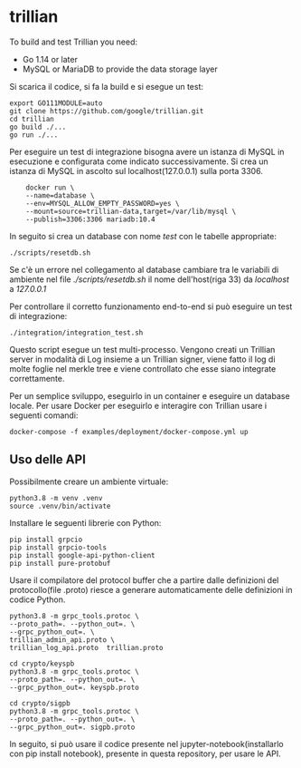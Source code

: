 # trillian
To build and test Trillian you need:
- Go 1.14 or later
- MySQL or MariaDB to provide the data storage layer

Si scarica il codice, si fa la build e si esegue un test:
```
export GO111MODULE=auto
git clone https://github.com/google/trillian.git
cd trillian
go build ./...
go run ./...
```
Per eseguire un test di integrazione bisogna avere un istanza di MySQL in esecuzione e configurata come indicato successivamente.
Si crea un istanza di MySQL in ascolto sul localhost(127.0.0.1) sulla porta 3306.
```
    docker run \
    --name=database \
    --env=MYSQL_ALLOW_EMPTY_PASSWORD=yes \
    --mount=source=trillian-data,target=/var/lib/mysql \
    --publish=3306:3306 mariadb:10.4
```

In seguito si crea un database con nome *test* con le tabelle appropriate:
```
./scripts/resetdb.sh
```
Se c'è un errore nel collegamento al database cambiare tra le variabili di ambiente nel file *./scripts/resetdb.sh* il nome dell'host(riga 33) da *localhost* a *127.0.0.1*

Per controllare il corretto funzionamento end-to-end si può eseguire un test di integrazione:
```
./integration/integration_test.sh
```
Questo script esegue un test multi-processo. Vengono creati un Trillian server in modalità di Log insieme a un Trillian signer, viene fatto il log di molte foglie nel merkle tree e viene controllato che esse siano integrate correttamente.


Per un semplice sviluppo, eseguirlo in un container e eseguire un database locale. Per usare Docker per eseguirlo e interagire con Trillian usare i seguenti comandi:
```
docker-compose -f examples/deployment/docker-compose.yml up
```

## Uso delle API
Possibilmente creare un ambiente virtuale:
```
python3.8 -m venv .venv
source .venv/bin/activate
```
Installare le seguenti librerie con Python:
```
pip install grpcio
pip install grpcio-tools
pip install google-api-python-client
pip install pure-protobuf
```

Usare il compilatore del protocol buffer che a partire dalle definizioni del protocollo(file .proto) riesce a generare automaticamente delle definizioni in codice Python.
```
python3.8 -m grpc_tools.protoc \
--proto_path=. --python_out=. \
--grpc_python_out=. \
trillian_admin_api.proto \
trillian_log_api.proto	trillian.proto 

cd crypto/keyspb
python3.8 -m grpc_tools.protoc \
--proto_path=. --python_out=. \
--grpc_python_out=. keyspb.proto

cd crypto/sigpb
python3.8 -m grpc_tools.protoc \
--proto_path=. --python_out=. \
--grpc_python_out=. sigpb.proto
```
In seguito, si può usare il codice presente nel jupyter-notebook(installarlo con pip install notebook), presente in questa repository, per usare le API.